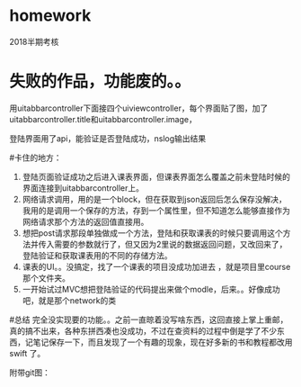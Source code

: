 # homework
2018半期考核
# 失败的作品，功能废的。。
用uitabbarcontroller下面接四个uiviewcontroller，每个界面贴了图，加了uitabbarcontroller.title和uitabbarcontroller.image，

登陆界面用了api，能验证是否登陆成功，nslog输出结果

#卡住的地方：
1. 登陆页面验证成功之后进入课表界面，但课表界面怎么覆盖之前未登陆时候的界面连接到uitabbarcontroller上。
2. 网络请求调用，用的是一个block，但在获取到json返回后怎么保存没解决，我用的是调用一个保存的方法，存到一个属性里，但不知道怎么能够直接作为网络请求那个方法的返回值直接用。
3. 想把post请求那段单独做成一个方法，登陆和获取课表的时候只要调用这个方法并传入需要的参数就行了，但又因为2里说的数据返回问题，又改回来了，登陆验证和获取课表用的不同的存储方法。
4. 课表的UI。。没搞定，找了一个课表的项目没成功加进去 ，就是项目里course那个文件夹。
5. 一开始试过MVC想把登陆验证的代码提出来做个modle，后来。。好像成功吧，就是那个network的类

#总结
完全没实现要的功能。。之前一直晾着没写啥东西，这回直接上掌上重邮，真的搞不出来，各种东拼西凑也没成功，不过在查资料的过程中倒是学了不少东西，记笔记保存一下，而且发现了一个有趣的现象，现在好多新的书和教程都改用swift
了。

附带git图：



